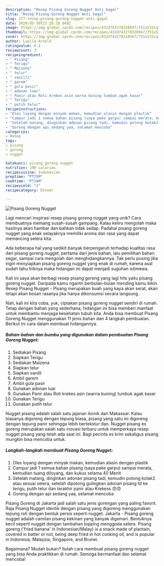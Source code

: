 ```yaml
---
description: "Resep Pisang Goreng Nugget Anti Gagal"
title: "Resep Pisang Goreng Nugget Anti Gagal"
slug: 277-resep-pisang-goreng-nugget-anti-gagal
date: 2020-05-30T21:20:18.849Z
image: https://img-global.cpcdn.com/recipes/432d743278328947/751x532cq70/pisang-goreng-nugget-foto-resep-utama.jpg
thumbnail: https://img-global.cpcdn.com/recipes/432d743278328947/751x532cq70/pisang-goreng-nugget-foto-resep-utama.jpg
cover: https://img-global.cpcdn.com/recipes/432d743278328947/751x532cq70/pisang-goreng-nugget-foto-resep-utama.jpg
author: Luella Arnold
ratingvalue: 4.1
reviewcount: 3
recipeingredient:
- " Pisang"
- " Terigu"
- " Maizena"
- " telur"
- " vanilli"
- " garem"
- " gula pasir"
- " adonan luar"
- " Panir atau Roti krekes asin warna kuning tumbuk agak kasar"
- " Terigu"
- " putih telur"
recipeinstructions:
- "Oles loyang dengan minyak makan, kemudian alasin dengan plastik"
- "Campur jadi 1 semua bahan pisang (saya pake garpu) sampai merata, kemudian tuang diloyang, dan kukus selama 40 Menit"
- "Setelah matang, dinginkan adonan pisang tadi, kemudin potong kotak2 atau sesuai selera, setelah dipotong gulingkan adonan pisang td ke terigu, putih telur dan terakhir panir atau Krekess 😍😍"
- "Goreng dengan api sedang yaa, selamat mencoba"
categories:
- Resep
tags:
- pisang
- goreng
- nugget

katakunci: pisang goreng nugget 
nutrition: 190 calories
recipecuisine: Indonesian
preptime: "PT25M"
cooktime: "PT39M"
recipeyield: "2"
recipecategory: Dinner

---
```



![Pisang Goreng Nugget](https://img-global.cpcdn.com/recipes/432d743278328947/751x532cq70/pisang-goreng-nugget-foto-resep-utama.jpg)

Lagi mencari inspirasi resep pisang goreng nugget yang unik? Cara membuatnya memang susah-susah gampang. Kalau keliru mengolah maka hasilnya akan hambar dan bahkan tidak sedap. Padahal pisang goreng nugget yang enak selayaknya memiliki aroma dan rasa yang dapat memancing selera kita.

Ada beberapa hal yang sedikit banyak berpengaruh terhadap kualitas rasa dari pisang goreng nugget, pertama dari jenis bahan, lalu pemilihan bahan segar, sampai cara mengolah dan menghidangkannya. Tak perlu pusing jika ingin menyiapkan pisang goreng nugget yang enak di rumah, karena asal sudah tahu triknya maka hidangan ini dapat menjadi suguhan istimewa.

Kali ini saya akan berbagi resep pisang goreng yang lagi hits yaitu pisang goreng nugget. Daripada kamu ngantri berbulan-bulan mending kamu bikin. Resep Pisang Nugget - Pisang merupakan buah yang kaya akan serat, akan tetapi akan bosan rasanya jika hanya dikonsumsi secara langsung.


Nah, kali ini kita coba, yuk, ciptakan pisang goreng nugget sendiri di rumah. Tetap dengan bahan yang sederhana, hidangan ini bisa memberi manfaat untuk membantu menjaga kesehatan tubuh kita. Anda bisa membuat Pisang Goreng Nugget menggunakan 11 jenis bahan dan 4 langkah pembuatan. Berikut ini cara dalam membuat hidangannya.

<!--inarticleads1-->

##### Bahan-bahan dan bumbu yang digunakan dalam pembuatan Pisang Goreng Nugget:

1. Sediakan  Pisang
1. Siapkan  Terigu
1. Sediakan  Maizena
1. Siapkan  telur
1. Siapkan  vanilli
1. Ambil  garem
1. Ambil  gula pasir
1. Gunakan  adonan luar
1. Gunakan  Panir atau Roti krekes asin (warna kuning) tumbuk agak kasar
1. Gunakan  Terigu
1. Gunakan  putih telur


Nugget pisang adalah salah satu jajanan ikonik dari Makassar. Kalau biasanya digoreng dengan tepung biasa, pisang yang satu ini digoreng dengan tepung panir sehingga lebih bertekstur dan. Nugget pisang es goreng merupakan salah satu inovasi terbaru untuk memperkaya resep nugget pisang yang telah ada saat ini. Bagi pecinta es krim sekaligus pisang mungkin bisa mencoba untuk. 

<!--inarticleads2-->

##### Langkah-langkah membuat Pisang Goreng Nugget:

1. Oles loyang dengan minyak makan, kemudian alasin dengan plastik
1. Campur jadi 1 semua bahan pisang (saya pake garpu) sampai merata, kemudian tuang diloyang, dan kukus selama 40 Menit
1. Setelah matang, dinginkan adonan pisang tadi, kemudin potong kotak2 atau sesuai selera, setelah dipotong gulingkan adonan pisang td ke terigu, putih telur dan terakhir panir atau Krekess 😍😍
1. Goreng dengan api sedang yaa, selamat mencoba


Pisang Goreng di Jakarta jadi salah satu jenis gorengan yang paling favorit. Raja Pisang Nugget identik dengan pisang yang digoreng menggunakan tepung roti dengan bentuk persis seperti nugget. Jakarta - Pisang goreng nugget adalah camilan pisang kekinan yang banyak digemari. Bentuknya kecil seperti nugget dengan tambahan topping menggoda selera. Pisang goreng (&#39;fried banana&#39; in Indonesian/Malay) is a snack made of plantain, covered in batter or not, being deep fried in hot cooking oil, and is popular in Indonesia, Malaysia, Singapore, and Brunei. 

Bagaimana? Mudah bukan? Itulah cara membuat pisang goreng nugget yang bisa Anda praktikkan di rumah. Semoga bermanfaat dan selamat mencoba!
